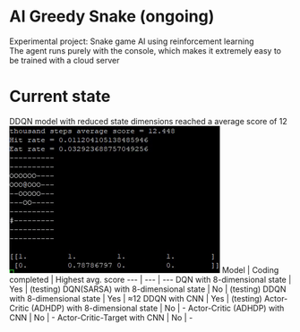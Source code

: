 # AI Greedy Snake (ongoing)
Experimental project: Snake game AI using reinforcement learning\
The agent runs purely with the console, which makes it extremely easy to be trained with a cloud server

# Current state
DDQN model with reduced state dimensions reached a average score of 12\
![](https://github.com/zysoong/ai-greedy-snake/blob/master/images/example_ddqn_reduced.gif?raw=true)
Model | Coding completed | Highest avg. score
--- | --- | --- 
DQN with 8-dimensional state | Yes | (testing)
DQN(SARSA) with 8-dimensional state | No | (testing)
DDQN with 8-dimensional state | Yes | ≈12
DDQN with CNN | Yes | (testing)
Actor-Critic (ADHDP) with 8-dimensional state | No | -
Actor-Critic (ADHDP) with CNN | No | -
Actor-Critic-Target with CNN | No | -
